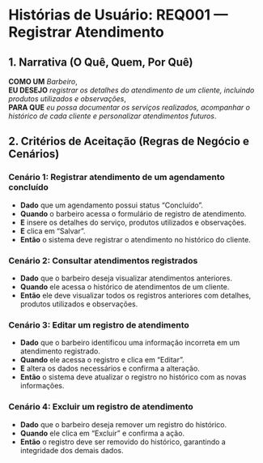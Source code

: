 # Histórias de Usuário: REQ001 — Registrar Atendimento

## 1. Narrativa (O Quê, Quem, Por Quê)

**COMO UM** *Barbeiro*,  
**EU DESEJO** *registrar os detalhes do atendimento de um cliente, incluindo produtos utilizados e observações*,  
**PARA QUE** *eu possa documentar os serviços realizados, acompanhar o histórico de cada cliente e personalizar atendimentos futuros*.

## 2. Critérios de Aceitação (Regras de Negócio e Cenários)

### Cenário 1: Registrar atendimento de um agendamento concluído

- **Dado** que um agendamento possui status “Concluído”.  
- **Quando** o barbeiro acessa o formulário de registro de atendimento.  
- **E** insere os detalhes do serviço, produtos utilizados e observações.  
- **E** clica em “Salvar”.  
- **Então** o sistema deve registrar o atendimento no histórico do cliente.

### Cenário 2: Consultar atendimentos registrados

- **Dado** que o barbeiro deseja visualizar atendimentos anteriores.  
- **Quando** ele acessa o histórico de atendimentos de um cliente.  
- **Então** ele deve visualizar todos os registros anteriores com detalhes, produtos utilizados e observações.

### Cenário 3: Editar um registro de atendimento

- **Dado** que o barbeiro identificou uma informação incorreta em um atendimento registrado.  
- **Quando** ele acessa o registro e clica em “Editar”.  
- **E** altera os dados necessários e confirma a alteração.  
- **Então** o sistema deve atualizar o registro no histórico com as novas informações.

### Cenário 4: Excluir um registro de atendimento

- **Dado** que o barbeiro deseja remover um registro do histórico.  
- **Quando** ele clica em “Excluir” e confirma a ação.  
- **Então** o registro deve ser removido do histórico, garantindo a integridade dos demais dados.
